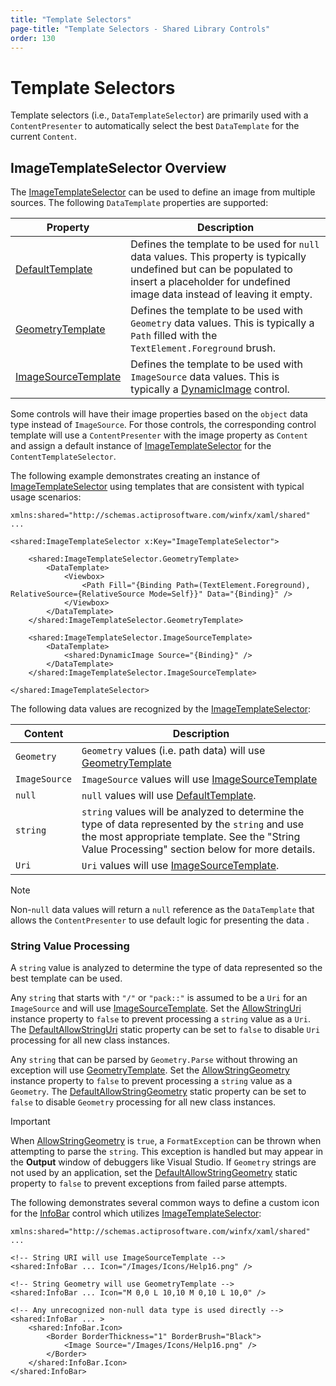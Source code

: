 ```yaml
---
title: "Template Selectors"
page-title: "Template Selectors - Shared Library Controls"
order: 130
---
```

# Template Selectors

Template selectors (i.e., `DataTemplateSelector`) are primarily used with a `ContentPresenter` to automatically select the best `DataTemplate` for the current `Content`.

## ImageTemplateSelector Overview

The [ImageTemplateSelector](xref:@ActiproUIRoot.Controls.ImageTemplateSelector) can be used to define an image from multiple sources.  The following `DataTemplate` properties are supported:

| Property | Description |
| ----- | ----- |
| [DefaultTemplate](xref:@ActiproUIRoot.Controls.ImageTemplateSelector.DefaultTemplate) | Defines the template to be used for `null` data values. This property is typically undefined but can be populated to insert a placeholder for undefined image data instead of leaving it empty.
| [GeometryTemplate](xref:@ActiproUIRoot.Controls.ImageTemplateSelector.GeometryTemplate)  | Defines the template to be used with `Geometry` data values. This is typically a `Path` filled with the `TextElement.Foreground` brush. |
| [ImageSourceTemplate](xref:@ActiproUIRoot.Controls.ImageTemplateSelector.ImageSourceTemplate)  | Defines the template to be used with `ImageSource` data values. This is typically a [DynamicImage](dynamicimage.md) control.  |

Some controls will have their image properties based on the `object` data type instead of `ImageSource`.  For those controls, the corresponding control template will use a `ContentPresenter` with the image property as `Content` and assign a default instance of [ImageTemplateSelector](xref:@ActiproUIRoot.Controls.ImageTemplateSelector) for the `ContentTemplateSelector`.


The following example demonstrates creating an instance of [ImageTemplateSelector](xref:@ActiproUIRoot.Controls.ImageTemplateSelector) using templates that are consistent with typical usage scenarios:

```xaml
xmlns:shared="http://schemas.actiprosoftware.com/winfx/xaml/shared"
...

<shared:ImageTemplateSelector x:Key="ImageTemplateSelector">

	<shared:ImageTemplateSelector.GeometryTemplate>
		<DataTemplate>
			<Viewbox>
				<Path Fill="{Binding Path=(TextElement.Foreground), RelativeSource={RelativeSource Mode=Self}}" Data="{Binding}" />
			</Viewbox>
		</DataTemplate>
	</shared:ImageTemplateSelector.GeometryTemplate>

	<shared:ImageTemplateSelector.ImageSourceTemplate>
		<DataTemplate>
			<shared:DynamicImage Source="{Binding}" />
		</DataTemplate>
	</shared:ImageTemplateSelector.ImageSourceTemplate>

</shared:ImageTemplateSelector>
```

The following data values are recognized by the [ImageTemplateSelector](xref:@ActiproUIRoot.Controls.ImageTemplateSelector):

| Content | Description |
| ----- | ----- |
| `Geometry` | `Geometry` values (i.e. path data) will use [GeometryTemplate](xref:@ActiproUIRoot.Controls.ImageTemplateSelector.GeometryTemplate) |
| `ImageSource` | `ImageSource` values will use [ImageSourceTemplate](xref:@ActiproUIRoot.Controls.ImageTemplateSelector.ImageSourceTemplate) |
| `null` | `null` values will use [DefaultTemplate](xref:@ActiproUIRoot.Controls.ImageTemplateSelector.DefaultTemplate). |
| `string` | `string` values will be analyzed to determine the type of data represented by the `string` and use the most appropriate template. See the "String Value Processing" section below for more details.
| `Uri` | `Uri` values will use [ImageSourceTemplate](xref:@ActiproUIRoot.Controls.ImageTemplateSelector.ImageSourceTemplate). |

> [!NOTE]
> Non-`null` data values will return a `null` reference as the `DataTemplate` that allows the `ContentPresenter` to use default logic for presenting the data .

### String Value Processing

A `string` value is analyzed to determine the type of data represented so the best template can be used.

Any `string` that starts with `"/"` or `"pack::"` is assumed to be a `Uri` for an `ImageSource` and will use [ImageSourceTemplate](xref:@ActiproUIRoot.Controls.ImageTemplateSelector.ImageSourceTemplate).  Set the [AllowStringUri](xref:@ActiproUIRoot.Controls.ImageTemplateSelector.AllowStringUri) instance property to `false` to prevent processing a `string` value as a `Uri`.  The [DefaultAllowStringUri](xref:@ActiproUIRoot.Controls.ImageTemplateSelector.DefaultAllowStringUri) static property can be set to `false` to disable `Uri` processing for all new class instances.

Any `string` that can be parsed by `Geometry.Parse` without throwing an exception will use [GeometryTemplate](xref:@ActiproUIRoot.Controls.ImageTemplateSelector.GeometryTemplate).  Set the [AllowStringGeometry](xref:@ActiproUIRoot.Controls.ImageTemplateSelector.AllowStringGeometry) instance property to `false` to prevent processing a `string` value as a `Geometry`.  The [DefaultAllowStringGeometry](xref:@ActiproUIRoot.Controls.ImageTemplateSelector.DefaultAllowStringGeometry) static property can be set to `false` to disable `Geometry` processing for all new class instances.

> [!IMPORTANT]
> When [AllowStringGeometry](xref:@ActiproUIRoot.Controls.ImageTemplateSelector.AllowStringGeometry) is `true`, a `FormatException` can be thrown when attempting to parse the `string`.  This exception is handled but may appear in the **Output** window of debuggers like Visual Studio.  If `Geometry` strings are not used by an application, set the [DefaultAllowStringGeometry](xref:@ActiproUIRoot.Controls.ImageTemplateSelector.DefaultAllowStringGeometry) static property to `false` to prevent exceptions from failed parse attempts.

The following demonstrates several common ways to define a custom icon for the [InfoBar](info-bar.md) control which utilizes [ImageTemplateSelector](xref:@ActiproUIRoot.Controls.ImageTemplateSelector):

```xaml
xmlns:shared="http://schemas.actiprosoftware.com/winfx/xaml/shared"
...

<!-- String URI will use ImageSourceTemplate -->
<shared:InfoBar ... Icon="/Images/Icons/Help16.png" />

<!-- String Geometry will use GeometryTemplate -->
<shared:InfoBar ... Icon="M 0,0 L 10,10 M 0,10 L 10,0" />

<!-- Any unrecognized non-null data type is used directly -->
<shared:InfoBar ... >
	<shared:InfoBar.Icon>
		<Border BorderThickness="1" BorderBrush="Black">
			<Image Source="/Images/Icons/Help16.png" />
		</Border>
	</shared:InfoBar.Icon>
</shared:InfoBar>
```